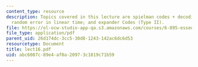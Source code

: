 ```yaml
---
content_type: resource
description: Topics covered in this lecture are spielman codes + decoding; correcting
  random error in linear time; and expander Codes (Type II).
file: https://ol-ocw-studio-app-qa.s3.amazonaws.com/courses/6-895-essential-coding-theory-fall-2004/abc6087c89e4af0a20973c1819c71b59_lect16.pdf
file_type: application/pdf
parent_uid: 26d174dc-3cc5-30d8-1243-142ac6dc6d53
resourcetype: Document
title: lect16.pdf
uid: abc6087c-89e4-af0a-2097-3c1819c71b59
---
```

